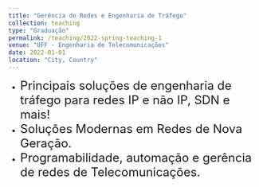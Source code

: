 ```yaml
---
title: "Gerência de Redes e Engenharia de Tráfego"
collection: teaching
type: "Graduação"
permalink: /teaching/2022-spring-teaching-1
venue: "UFF - Engenharia de Telecomunicações"
date: 2022-01-01
location: "City, Country"
---
```

- <font size="5">  Principais soluções de engenharia de tráfego para redes IP e não IP, SDN e mais!</font>
- <font size="5">Soluções Modernas em Redes de Nova Geração.</font>
- <font size="5">Programabilidade, automação e gerência de redes de Telecomunicações.</font>

